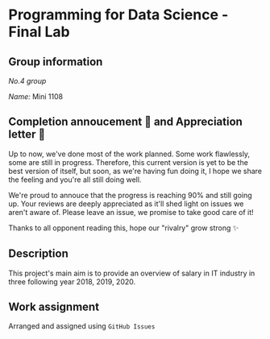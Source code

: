 # Programming for Data Science - Final Lab

## Group information

*No.4 group* 

*Name:* Mini 1108

## Completion annoucement 📢 and Appreciation letter 💌

Up to now, we've done most of the work planned. Some work flawlessly, some are still in progress. Therefore, this current version is yet to be the best version of itself, but soon, as we're having fun doing it, I hope we share the feeling and you're all still doing well.

We're proud to annouce that the progress is reaching 90% and still going up.
Your reviews are deeply appreciated as it'll shed light on issues we aren't aware of. Please leave an issue, we promise to take good care of it!

Thanks to all opponent reading this, hope our "rivalry" grow strong ✨

## Description

This project's main aim is to provide an overview of salary in IT industry in three following year 2018, 2019, 2020. 

## Work assignment

Arranged and assigned using `GitHub Issues`
